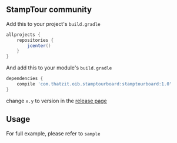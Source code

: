 ## StampTour community

Add this to your project's `build.gradle`

```groovy
allprojects {
    repositories {
        jcenter()
    }
}
```

And add this to your module's `build.gradle` 

```groovy
dependencies {
	compile 'com.thatzit.oib.stamptourboard:stamptourboard:1.0'
}
```

change `x.y` to version in the [release page](https://github.com/inbum/StampTourBoard/releases)

## Usage

For full example, please refer to `sample`
